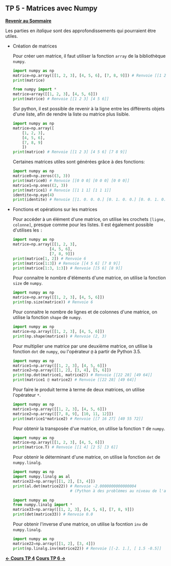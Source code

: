 ## TP 5 - Matrices avec Numpy

**[Revenir au Sommaire](../README.md)**

Les parties en _italique_ sont des approfondissements qui pourraient être utiles.

- Création de matrices

    Pour créer uen matrice, il faut utiliser la fonction `array` de la bibliothèque `numpy`.

    ```python
    import numpy as np
    matrice=np.array([[1, 2, 3], [4, 5, 6], [7, 8, 9]]) # Renvoie [[1 2 3] [4 5 6] [7 8 9]]
    print(matrice)
    ```

    ```python
    from numpy import *
    matrice=array([[1, 2, 3], [4, 5, 6]])
    print(matrice) # Renvoie [[1 2 3] [4 5 6]]
    ```

    Sur python, il est possible de revenir à la ligne entre les différents objets d'une liste, afin de rendre la liste ou matrice plus lisible.

    ```python
    import numpy as np
    matrice=np.array([
        [1, 2, 3],
        [4, 5, 6],
        [7, 8, 9]
        ])
    print(matrice) # Renvoie [[1 2 3] [4 5 6] [7 8 9]]
    ```

    Certaines matrices utiles sont générées grâce à des fonctions:
    
    ```python
    import numpy as np
    matrice0=np.zeros((3, 3))
    print(matrice0) # Renvoie [[0 0 0] [0 0 0] [0 0 0]]
    matrice1=np.ones((2, 3))
    print(matrice1) # Renvoie [[1 1 1] [1 1 1]]
    identite=np.eye(4)
    print(identite) # Renvoie [[1. 0. 0. 0.] [0. 1. 0. 0.] [0. 0. 1. 0.] [0. 0. 0. 1.]]
    ```

- Fonctions et opérations sur les matrices

    Pour accéder à un élément d'une matrice, on utilise les crochets `[ligne, colonne]`, presque comme pour les listes. Il est également possible d'utilises les `:`

    ```python
    import numpy as np
    matrice=np.array([[1, 2, 3],
                    [4, 5, 6],
                    [7, 8, 9]])
    print(matrice[1, 2]) # Renvoie 6
    print(matrice[1:3]) # Renvoie [[4 5 6] [7 8 9]]
    print(matrice[1:3, 1:3]) # Renvoie [[5 6] [8 9]]
    ```

    Pour connaitre le nombre d'éléments d'une matrice, on utilise la fonction `size` de `numpy`.

    ```python
    import numpy as np
    matrice=np.array([[1, 2, 3], [4, 5, 6]])
    print(np.size(matrice)) # Renvoie 6
    ```

    Pour connaitre le nombre de lignes et de colonnes d'une matrice, on utilise la fonction `shape` de `numpy`.

    ```python
    import numpy as np
    matrice=np.array([[1, 2, 3], [4, 5, 6]])
    print(np.shape(matrice)) # Renvoie (2, 3)
    ```

    Pour multiplier une matrice par une deuxième matrice, on utilise la fonction `dot` de `numpy`, ou l'opérateur `@` à partir de Python 3.5.

    ```python
    import numpy as np
    matrice1=np.array([[1, 2, 3], [4, 5, 6]])
    matrice2=np.array([[1, 2], [3, 4], [5, 6]])
    print(np.dot(matrice1, matrice2)) # Renvoie [[22 28] [49 64]]
    print(matrice1 @ matrice2) # Renvoie [[22 28] [49 64]]
    ```

    Pour faire le produit terme à terme de deux matrices, on utilise l'opérateur `*`.

    ```python
    import numpy as np
    matrice1=np.array([[1, 2, 3], [4, 5, 6]])
    matrice2=np.array([[7, 8, 9], [10, 11, 12]])
    print(matrice1*matrice2) # Renvoie [[7 16 27] [40 55 72]]
    ```

    Pour obtenir la transposée d'ue matrice, on utilise la fonction `T` de `numpy`.

    ```python
    import numpy as np
    matrice=np.array([[1, 2, 3], [4, 5, 6]])
    print(matrice.T) # Renvoie [[1 4] [2 5] [3 6]]
    ```

    Pour obtenir le déterminant d'une matrice, on utilise la fonction `det` de `numpy.linalg`.

    ```python
    import numpy as np
    import numpy.linalg as al
    matrice22=np.array([[1, 2], [3, 4]])
    print(al.det(matrice22)) # Renvoie -2.0000000000000004
                             # (Python à des problèmes au niveau de l'arrondi lors des opérations)
    ```

    ```python
    import numpy as np
    from numpy.linalg import *
    matrice33=np.array([[1, 2, 3], [4, 5, 6], [7, 8, 9]])
    print(det(matrice33)) # Renvoie 0.0
    ```

    Pour obtenir l'inverse d'une matrice, on utilise la focntion `inv` de `numpy.linalg`.

    ```python
    import numpy as np
    matrice22=np.array([[1, 2], [3, 4]])
    print(np.linalg.inv(matrice22)) # Renvoie [[-2. 1.], [ 1.5 -0.5]]
    ```

**[← Cours TP 4](../TP4/README.md)**
**[Cours TP 6 →](../TP6/README.md)**